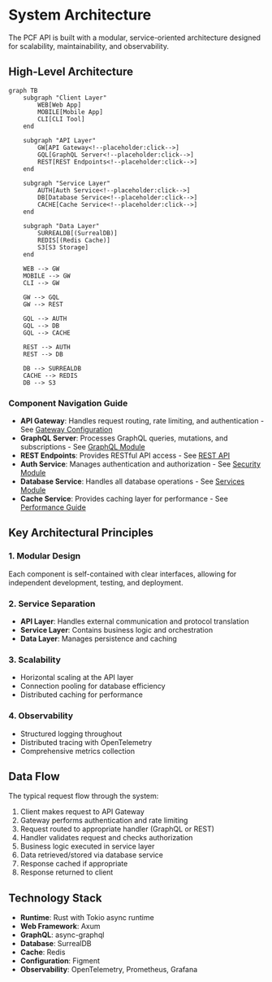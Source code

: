 # System Architecture

The PCF API is built with a modular, service-oriented architecture designed for scalability, maintainability, and observability.

## High-Level Architecture

```mermaid
graph TB
    subgraph "Client Layer"
        WEB[Web App]
        MOBILE[Mobile App]
        CLI[CLI Tool]
    end
    
    subgraph "API Layer"
        GW[API Gateway<!--placeholder:click-->]
        GQL[GraphQL Server<!--placeholder:click-->]
        REST[REST Endpoints<!--placeholder:click-->]
    end
    
    subgraph "Service Layer"
        AUTH[Auth Service<!--placeholder:click-->]
        DB[Database Service<!--placeholder:click-->]
        CACHE[Cache Service<!--placeholder:click-->]
    end
    
    subgraph "Data Layer"
        SURREALDB[(SurrealDB)]
        REDIS[(Redis Cache)]
        S3[S3 Storage]
    end
    
    WEB --> GW
    MOBILE --> GW
    CLI --> GW
    
    GW --> GQL
    GW --> REST
    
    GQL --> AUTH
    GQL --> DB
    GQL --> CACHE
    
    REST --> AUTH
    REST --> DB
    
    DB --> SURREALDB
    CACHE --> REDIS
    DB --> S3
```

<!-- Future Enhancement: Interactive Features
When mdbook-interactive-diagrams plugin is available:
- Click on any component to navigate to its documentation
- Hover for component descriptions  
- Expand/collapse subgraphs for detail control

For now: Static diagram with clear labels and a legend below
-->

### Component Navigation Guide

- **API Gateway**: Handles request routing, rate limiting, and authentication - See [Gateway Configuration](/admin/deployment/gateway.md)
- **GraphQL Server**: Processes GraphQL queries, mutations, and subscriptions - See [GraphQL Module](/developer/modules/graphql/README.md)
- **REST Endpoints**: Provides RESTful API access - See [REST API](/developer/api/rest.md)
- **Auth Service**: Manages authentication and authorization - See [Security Module](/developer/security/README.md)
- **Database Service**: Handles all database operations - See [Services Module](/developer/modules/services/README.md)
- **Cache Service**: Provides caching layer for performance - See [Performance Guide](/developer/performance/README.md)

## Key Architectural Principles

### 1. Modular Design
Each component is self-contained with clear interfaces, allowing for independent development, testing, and deployment.

### 2. Service Separation
- **API Layer**: Handles external communication and protocol translation
- **Service Layer**: Contains business logic and orchestration
- **Data Layer**: Manages persistence and caching

### 3. Scalability
- Horizontal scaling at the API layer
- Connection pooling for database efficiency
- Distributed caching for performance

### 4. Observability
- Structured logging throughout
- Distributed tracing with OpenTelemetry
- Comprehensive metrics collection

## Data Flow

The typical request flow through the system:

1. Client makes request to API Gateway
2. Gateway performs authentication and rate limiting
3. Request routed to appropriate handler (GraphQL or REST)
4. Handler validates request and checks authorization
5. Business logic executed in service layer
6. Data retrieved/stored via database service
7. Response cached if appropriate
8. Response returned to client

## Technology Stack

- **Runtime**: Rust with Tokio async runtime
- **Web Framework**: Axum
- **GraphQL**: async-graphql
- **Database**: SurrealDB
- **Cache**: Redis
- **Configuration**: Figment
- **Observability**: OpenTelemetry, Prometheus, Grafana

<!-- mdbook-interactive-diagrams:
  features:
    - click_navigation: true
    - tooltips: true
    - zoom_pan: true
    - export: ["svg", "png"]
    - animations: true
  navigation_map:
    "API Gateway": "/admin/deployment/gateway.md"
    "GraphQL Server": "/developer/modules/graphql/README.md"
    "Database Service": "/developer/modules/services/README.md"
    "Auth Service": "/developer/security/authentication.md"
    "Cache Service": "/developer/performance/caching.md"
  tooltips:
    "API Gateway": "Entry point for all client requests"
    "GraphQL Server": "Handles GraphQL query execution"
    "Database Service": "Manages database connections and queries"
    "Auth Service": "Handles authentication and authorization"
    "Cache Service": "Provides high-speed data caching"
-->
